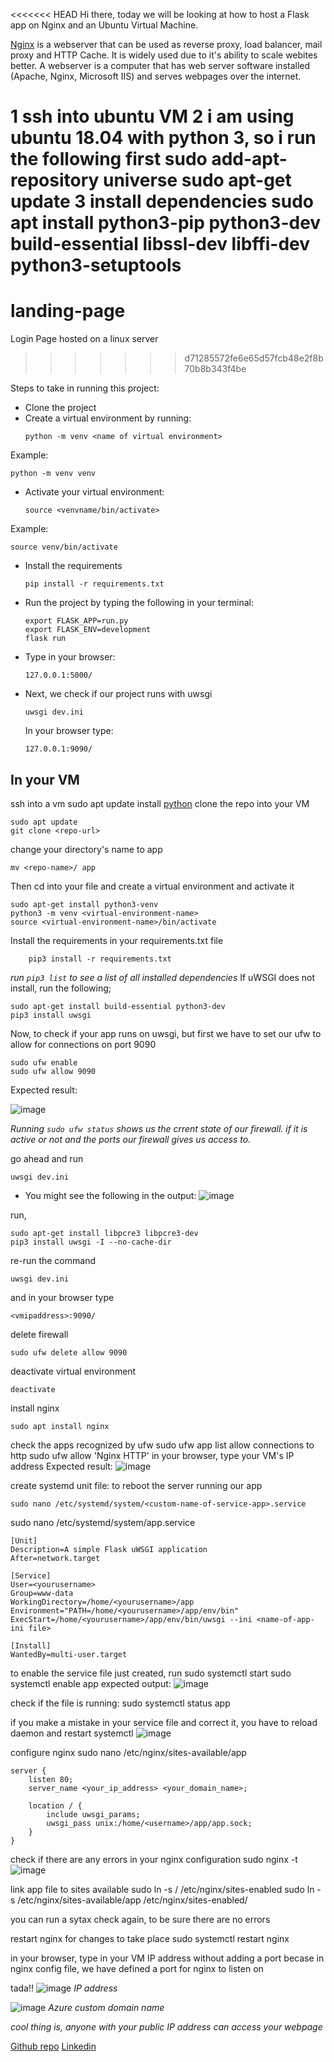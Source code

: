 <<<<<<< HEAD
Hi there, today we will be looking at how to host a Flask app on Nginx and an Ubuntu Virtual Machine.

[Nginx](https://nginx.org/en/docs/beginners_guide.html) is a webserver that can be used as reverse proxy, load balancer, mail proxy and HTTP Cache. It is widely used due to it's ability to scale webites better.
A webserver is a computer that has web server software installed (Apache, Nginx, Microsoft IIS) and serves webpages over the internet.


1 ssh into ubuntu VM
2 i am using ubuntu 18.04 with python 3, so i run the following first
sudo add-apt-repository universe
sudo apt-get update
3 install dependencies
sudo apt install python3-pip python3-dev build-essential libssl-dev libffi-dev python3-setuptools 
=======
# landing-page
Login Page hosted on a linux server
>>>>>>> d71285572fe6e65d57fcb48e2f8b70b8b343f4be

Steps to take in running this project:

*   Clone the project
*   Create a virtual environment by running:
    ```
    python -m venv <name of virtual environment>
    ```
Example:
```
python -m venv venv
```
*   Activate your virtual environment:
    ```
    source <venvname/bin/activate>
    ```
Example:
```
source venv/bin/activate
```

*   Install the requirements
    ```
    pip install -r requirements.txt
    ```

*   Run the project by typing the following in your terminal:
    ```
    export FLASK_APP=run.py
    export FLASK_ENV=development
    flask run
    ```

*   Type in your browser:
    ```
    127.0.0.1:5000/
    ```
*   Next, we check if our project runs with uwsgi
    ```
    uwsgi dev.ini
    ```
    In your browser type:
    ```
    127.0.0.1:9090/
    ```

## In your VM

ssh into a vm
sudo apt update
install [python](https://phoenixnap.com/kb/how-to-install-python-3-ubuntu)
clone the repo into your VM
```
sudo apt update
git clone <repo-url>
```

change your directory's name to app
```
mv <repo-name>/ app
```
Then cd into your file and create a virtual environment and activate it
```
sudo apt-get install python3-venv
python3 -m venv <virtual-environment-name>
source <virtual-environment-name>/bin/activate
```
    
Install the requirements in your requirements.txt file
```
    pip3 install -r requirements.txt
```
*run ```pip3 list``` to see a list of all installed dependencies*
If uWSGI does not install, run the following;
```
sudo apt-get install build-essential python3-dev
pip3 install uwsgi
```
    
Now, to check if your app runs on uwsgi, but first we have to set our ufw to allow for connections on port 9090
  
```
sudo ufw enable
sudo ufw allow 9090
```
Expected result:

![image](https://user-images.githubusercontent.com/49791498/109410162-9cf19500-7998-11eb-8a45-18690d12b2cd.png)

   
*Running ```sudo ufw status``` shows us the crrent state of our firewall. if it is active or not and the ports our firewall gives us access to.*
    
go ahead and run 
```
uwsgi dev.ini
```
* You might see the following in the output:
![image](https://user-images.githubusercontent.com/49791498/109412657-8acc2280-79a9-11eb-8df8-7192e52c77b1.png)

run, 
```
sudo apt-get install libpcre3 libpcre3-dev
pip3 install uwsgi -I --no-cache-dir
```
re-run the command 
```
uwsgi dev.ini
```
and in your browser type 
```
<vmipaddress>:9090/
```

delete firewall
```
sudo ufw delete allow 9090
```

deactivate virtual environment
```
deactivate
```

install nginx
```
sudo apt install nginx
```
check the apps recognized by ufw
sudo ufw app list
allow connections to http
sudo ufw allow 'Nginx HTTP'
in your browser, type your VM's IP address
Expected result:
![image](https://user-images.githubusercontent.com/49791498/109413045-c1a33800-79ab-11eb-900f-8de337b31f7d.png)

create systemd unit file: to reboot the server running our app
```
sudo nano /etc/systemd/system/<custom-name-of-service-app>.service
```
sudo nano /etc/systemd/system/app.service
```
[Unit]
Description=A simple Flask uWSGI application
After=network.target

[Service]
User=<yourusername>
Group=www-data
WorkingDirectory=/home/<yourusername>/app
Environment="PATH=/home/<yourusername>/app/env/bin"
ExecStart=/home/<yourusername>/app/env/bin/uwsgi --ini <name-of-app-ini file>

[Install]
WantedBy=multi-user.target
```

to enable the service file just created, run
sudo systemctl start <name-of-app>
sudo systemctl enable app <name-of-app>
expected output:
![image](https://user-images.githubusercontent.com/49791498/109413425-93bef300-79ad-11eb-81cd-36a0b6c4d644.png)

check if the file is running:
sudo systemctl status app

if you make a mistake in your service file and correct it, you have to reload daemon and restart systemctl
![image](https://user-images.githubusercontent.com/49791498/109413575-6fafe180-79ae-11eb-9ef5-9a29d239f77c.png)

configure nginx
sudo nano /etc/nginx/sites-available/app
```
server {
    listen 80;
    server_name <your_ip_address> <your_domain_name>;

    location / {
        include uwsgi_params;
        uwsgi_pass unix:/home/<username>/app/app.sock;
    }
}
```
check if there are any errors in your nginx configuration
sudo nginx -t
![image](https://user-images.githubusercontent.com/49791498/109413763-6ecb7f80-79af-11eb-8d01-3c64664d7dfe.png)

link app file to sites available
sudo ln -s /<path-to-config-file> /etc/nginx/sites-enabled
sudo ln -s /etc/nginx/sites-available/app /etc/nginx/sites-enabled/

you can run a sytax check again, to be sure there are no errors

restart nginx for changes to take place
sudo systemctl restart nginx

in your browser, type in your VM IP address without adding a port becase in nginx config file, we have defined a port for nginx to listen on

tada!!
![image](https://user-images.githubusercontent.com/49791498/109413975-9ec75280-79b0-11eb-8859-0fa7096da98a.png)
*IP address*

![image](https://user-images.githubusercontent.com/49791498/109420276-d1357780-79d1-11eb-870a-4ee7a331b278.png)
*Azure custom domain name*

*cool thing is, anyone with your public IP address can access your webpage*



[Github repo](https://github.com/Mbaoma/landing-page)
[Linkedin](https://www.linkedin.com/in/mbaoma-chioma-mary)
